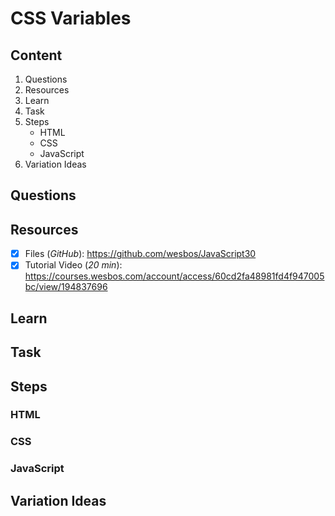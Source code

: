 # CSS Variables

## Content
1. Questions
1. Resources
1. Learn
1. Task
1. Steps
    - HTML
    - CSS
    - JavaScript
1. Variation Ideas

## Questions
## Resources

- [x] Files (*GitHub*): <https://github.com/wesbos/JavaScript30>
- [x] Tutorial Video (*20 min*): <https://courses.wesbos.com/account/access/60cd2fa48981fd4f947005bc/view/194837696>

## Learn
## Task
## Steps
  ### HTML
  ### CSS
  ### JavaScript
## Variation Ideas